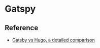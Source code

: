 # Gatspy

## Reference

- [Gatsby vs Hugo, a detailed comparison](https://www.freecodecamp.org/news/gatsby-vs-hugo-a-detailed-comparison-e78d94f640fc)
